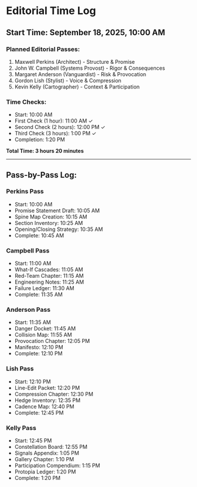 # Editorial Time Log

## Start Time: September 18, 2025, 10:00 AM

### Planned Editorial Passes:
1. Maxwell Perkins (Architect) - Structure & Promise
2. John W. Campbell (Systems Provost) - Rigor & Consequences  
3. Margaret Anderson (Vanguardist) - Risk & Provocation
4. Gordon Lish (Stylist) - Voice & Compression
5. Kevin Kelly (Cartographer) - Context & Participation

### Time Checks:
- Start: 10:00 AM
- First Check (1 hour): 11:00 AM ✓
- Second Check (2 hours): 12:00 PM ✓
- Third Check (3 hours): 1:00 PM ✓
- Completion: 1:20 PM

**Total Time: 3 hours 20 minutes**

---

## Pass-by-Pass Log:

### Perkins Pass
- Start: 10:00 AM
- Promise Statement Draft: 10:05 AM
- Spine Map Creation: 10:15 AM
- Section Inventory: 10:25 AM
- Opening/Closing Strategy: 10:35 AM
- Complete: 10:45 AM

### Campbell Pass
- Start: 11:00 AM
- What-If Cascades: 11:05 AM
- Red-Team Chapter: 11:15 AM
- Engineering Notes: 11:25 AM
- Failure Ledger: 11:30 AM
- Complete: 11:35 AM

### Anderson Pass
- Start: 11:35 AM
- Danger Docket: 11:45 AM
- Collision Map: 11:55 AM
- Provocation Chapter: 12:05 PM
- Manifesto: 12:10 PM
- Complete: 12:10 PM

### Lish Pass
- Start: 12:10 PM
- Line-Edit Packet: 12:20 PM
- Compression Chapter: 12:30 PM
- Hedge Inventory: 12:35 PM
- Cadence Map: 12:40 PM
- Complete: 12:45 PM

### Kelly Pass
- Start: 12:45 PM
- Constellation Board: 12:55 PM
- Signals Appendix: 1:05 PM
- Gallery Chapter: 1:10 PM
- Participation Compendium: 1:15 PM
- Protopia Ledger: 1:20 PM
- Complete: 1:20 PM

